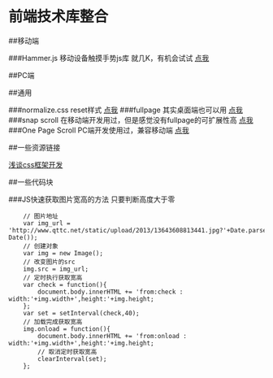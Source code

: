 前端技术库整合
======

##移动端

###Hammer.js 移动设备触摸手势js库
就几K，有机会试试  [点我](http://www.jingwentian.com/t-497 "不是官网")


##PC端

##通用

###normalize.css
reset样式  [点我](http://nicolasgallagher.com/about-normalize-css/ "normalize.css的官网")
###fullpage
其实桌面端也可以用  [点我](https://github.com/powy1993/fullpage)
###snap scroll
在移动端开发用过，但是感觉没有fullpage的可扩展性高  [点我](https://github.com/baofen14787/zepto-SnapScroll)
###One Page Scroll
PC端开发使用过，兼容移动端  [点我](https://github.com/peachananr/onepage-scroll)

##一些资源链接

[浅谈css框架开发](http://www.jingwentian.com/t-461)

##一些代码块

###JS快速获取图片宽高的方法
只要判断高度大于零
```
    // 图片地址
    var img_url = 'http://www.qttc.net/static/upload/2013/13643608813441.jpg?'+Date.parse(new Date());
    // 创建对象
    var img = new Image();
    // 改变图片的src
    img.src = img_url;
    // 定时执行获取宽高
    var check = function(){
        document.body.innerHTML += 'from:check : width:'+img.width+',height:'+img.height;
    };
    var set = setInterval(check,40);
    // 加载完成获取宽高
    img.onload = function(){
        document.body.innerHTML += 'from:onload : width:'+img.width+',height:'+img.height;
        // 取消定时获取宽高
        clearInterval(set);
    };
```